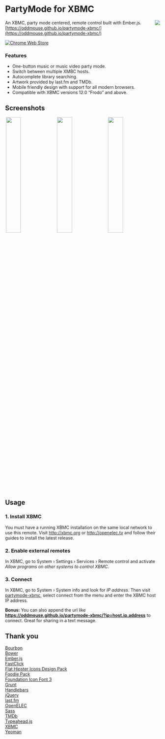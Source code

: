 # PartyMode for XBMC

<img align="right" src="https://chart.googleapis.com/chart?cht=qr&chld=L|2&chs=120x120&chl=https://oddmouse.github.io/partymode-xbmc/" />

An XBMC, party mode centered, remote control built with Ember.js.  
[https://oddmouse.github.io/partymode-xbmc/](https://oddmouse.github.io/partymode-xbmc/)

[![Chrome Web Store](https://developer.chrome.com/webstore/images/ChromeWebStore_Badge_v2_206x58.png)](https://chrome.google.com/webstore/detail/partymode-for-xbmc/anoflhlfcihainionbfhdolicpcphcic)


### Features

- One-button music or music video party mode.
- Switch between multiple XMBC hosts.
- Autocomplete library searching.
- Artwork provided by last.fm and TMDb.
- Mobile friendly design with support for all modern browsers.
- Compatible with XBMC versions 12.0 “Frodo” and above.


## Screenshots
<p>
<img width="31%" hspace="3" style="max-width:320px;" src="http://partymode.tv/images/screen-home.jpg" />
<img width="31%" hspace="3" style="max-width:320px;" src="http://partymode.tv/images/screen-playlist.jpg" />
<img width="31%" hspace="3" style="max-width:320px;" src="http://partymode.tv/images/screen-modal.jpg" />
</p>

## Usage

### 1. Install XBMC

You must have a running XBMC installation on the same local network to use this remote. Visit http://xbmc.org or http://openelec.tv and follow their guides to install the latest release.

### 2. Enable external remotes

In XBMC, go to System › Settings › Services › Remote control and activate *Allow programs on other systems to control XBMC*.

### 3. Connect

In XBMC, go to System › System info and look for *IP address*. Then visit [partymode-xbmc](https://oddmouse.github.io/partymode-xbmc/), select connect from the menu and enter the XBMC host IP address.

**Bonus:** You can also append the url like **https://oddmouse.github.io/partymode-xbmc/?ip=host.ip.address** to connect. Great for sharing in a text message.

## Thank you

[Bourbon](http://bourbon.io)  
[Bower](http://bower.io)  
[Ember.js](http://emberjs.com)  
[FastClick](https://github.com/ftlabs/fastclick)  
[Flat Hipster Icons Design Pack](http://bit.ly/1dNxDPr)  
[Foodie Pack](http://www.smashingmagazine.com/2013/06/17/foodie-icons)  
[Foundation Icon Font 3](http://zurb.com/playground/foundation-icon-fonts-3)  
[Grunt](http://gruntjs.com)  
[Handlebars](http://handlebarsjs.com)  
[jQuery](http://jquery.com)  
[last.fm](http://last.fm)  
[OpenELEC](http://openelec.tv)  
[Sass](http://sass-lang.com)  
[TMDb](https://www.themoviedb.org)  
[Typeahead.js](https://twitter.github.io/typeahead.js)  
[XBMC](http://xbmc.org)  
[Yeoman](http://yeoman.io)  
